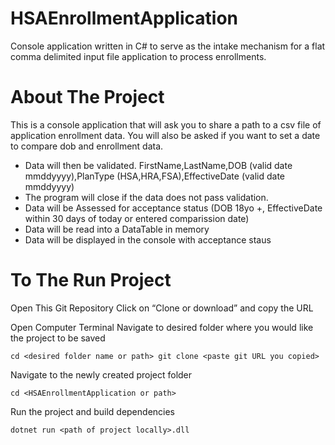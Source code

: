 # HSAEnrollmentApplication
Console application written in C# to serve as the intake mechanism for a flat comma delimited input file application to process enrollments.

# About The Project
This is a console application that will ask you to share a path to a csv file of application enrollment data. You will also be asked if you want to set a date to compare dob and enrollment data.

- Data will then be validated. 
 FirstName,LastName,DOB (valid date mmddyyyy),PlanType (HSA,HRA,FSA),EffectiveDate (valid date mmddyyyy)
- The program will close if the data does not pass validation.
- Data will be Assessed for acceptance status (DOB 18yo +, EffectiveDate within 30 days of today or entered comparission date)
- Data will be read into a DataTable in memory
- Data will be displayed in the console with acceptance staus

# To The Run Project
Open This Git Repository
Click on “Clone or download” and copy the URL

Open Computer Terminal
Navigate to desired folder where you would like the project to be saved

`cd <desired folder name or path>
git clone <paste git URL you copied>`

Navigate to the newly created project folder

`cd <HSAEnrollmentApplication or path>`

Run the project and build dependencies

`dotnet run <path of project locally>.dll`
